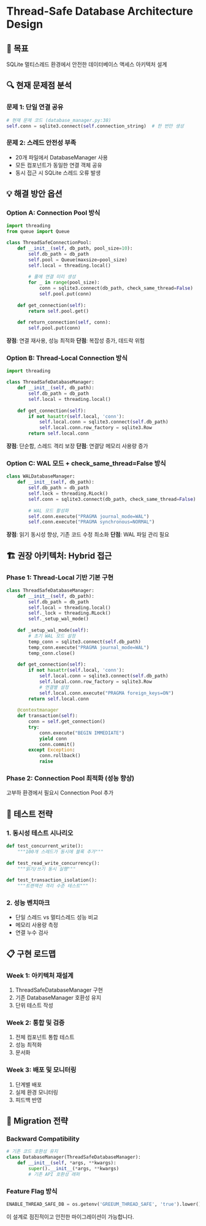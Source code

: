 # Thread-Safe Database Architecture Design

## 🎯 목표
SQLite 멀티스레드 환경에서 안전한 데이터베이스 액세스 아키텍처 설계

## 🔍 현재 문제점 분석

### 문제 1: 단일 연결 공유
```python
# 현재 문제 코드 (database_manager.py:38)
self.conn = sqlite3.connect(self.connection_string)  # 한 번만 생성
```

### 문제 2: 스레드 안전성 부족
- 20개 파일에서 DatabaseManager 사용
- 모든 컴포넌트가 동일한 연결 객체 공유
- 동시 접근 시 SQLite 스레드 오류 발생

## 💡 해결 방안 옵션

### Option A: Connection Pool 방식
```python
import threading
from queue import Queue

class ThreadSafeConnectionPool:
    def __init__(self, db_path, pool_size=10):
        self.db_path = db_path
        self.pool = Queue(maxsize=pool_size)
        self.local = threading.local()
        
        # 풀에 연결 미리 생성
        for _ in range(pool_size):
            conn = sqlite3.connect(db_path, check_same_thread=False)
            self.pool.put(conn)
    
    def get_connection(self):
        return self.pool.get()
    
    def return_connection(self, conn):
        self.pool.put(conn)
```

**장점**: 연결 재사용, 성능 최적화
**단점**: 복잡성 증가, 데드락 위험

### Option B: Thread-Local Connection 방식
```python
import threading

class ThreadSafeDatabaseManager:
    def __init__(self, db_path):
        self.db_path = db_path
        self.local = threading.local()
    
    def get_connection(self):
        if not hasattr(self.local, 'conn'):
            self.local.conn = sqlite3.connect(self.db_path)
            self.local.conn.row_factory = sqlite3.Row
        return self.local.conn
```

**장점**: 단순함, 스레드 격리 보장
**단점**: 연결당 메모리 사용량 증가

### Option C: WAL 모드 + check_same_thread=False 방식
```python
class WALDatabaseManager:
    def __init__(self, db_path):
        self.db_path = db_path
        self.lock = threading.RLock()
        self.conn = sqlite3.connect(db_path, check_same_thread=False)
        
        # WAL 모드 활성화
        self.conn.execute("PRAGMA journal_mode=WAL")
        self.conn.execute("PRAGMA synchronous=NORMAL")
```

**장점**: 읽기 동시성 향상, 기존 코드 수정 최소화
**단점**: WAL 파일 관리 필요

## 🏗️ 권장 아키텍처: Hybrid 접근

### Phase 1: Thread-Local 기반 기본 구현
```python
class ThreadSafeDatabaseManager:
    def __init__(self, db_path):
        self.db_path = db_path
        self.local = threading.local()
        self._lock = threading.RLock()
        self._setup_wal_mode()
    
    def _setup_wal_mode(self):
        # 초기 WAL 모드 설정
        temp_conn = sqlite3.connect(self.db_path)
        temp_conn.execute("PRAGMA journal_mode=WAL")
        temp_conn.close()
    
    def get_connection(self):
        if not hasattr(self.local, 'conn'):
            self.local.conn = sqlite3.connect(self.db_path)
            self.local.conn.row_factory = sqlite3.Row
            # 연결별 설정
            self.local.conn.execute("PRAGMA foreign_keys=ON")
        return self.local.conn
    
    @contextmanager
    def transaction(self):
        conn = self.get_connection()
        try:
            conn.execute("BEGIN IMMEDIATE")
            yield conn
            conn.commit()
        except Exception:
            conn.rollback()
            raise
```

### Phase 2: Connection Pool 최적화 (성능 향상)
고부하 환경에서 필요시 Connection Pool 추가

## 🧪 테스트 전략

### 1. 동시성 테스트 시나리오
```python
def test_concurrent_write():
    """100개 스레드가 동시에 블록 추가"""
    
def test_read_write_concurrency():
    """읽기/쓰기 동시 실행"""
    
def test_transaction_isolation():
    """트랜잭션 격리 수준 테스트"""
```

### 2. 성능 벤치마크
- 단일 스레드 vs 멀티스레드 성능 비교
- 메모리 사용량 측정
- 연결 누수 검사

## 📋 구현 로드맵

### Week 1: 아키텍처 재설계
1. ThreadSafeDatabaseManager 구현
2. 기존 DatabaseManager 호환성 유지
3. 단위 테스트 작성

### Week 2: 통합 및 검증
1. 전체 컴포넌트 통합 테스트
2. 성능 최적화
3. 문서화

### Week 3: 배포 및 모니터링
1. 단계별 배포
2. 실제 환경 모니터링
3. 피드백 반영

## 🚦 Migration 전략

### Backward Compatibility
```python
# 기존 코드 호환성 유지
class DatabaseManager(ThreadSafeDatabaseManager):
    def __init__(self, *args, **kwargs):
        super().__init__(*args, **kwargs)
        # 기존 API 호환성 래퍼
```

### Feature Flag 방식
```python
ENABLE_THREAD_SAFE_DB = os.getenv('GREEUM_THREAD_SAFE', 'true').lower() == 'true'
```

이 설계로 점진적이고 안전한 마이그레이션이 가능합니다.
